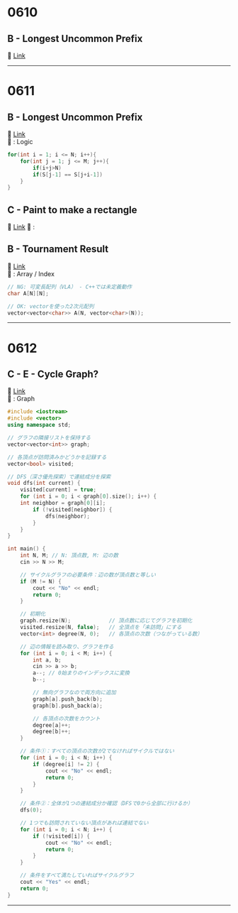 
# 0610
## B - Longest Uncommon Prefix
🔗 [Link](https://atcoder.jp/contests/adt_easy_20250610_1/tasks/abc285_b)

---
# 0611
## B - Longest Uncommon Prefix  
🔗 [Link](https://atcoder.jp/contests/adt_easy_20250610_1/tasks/abc285_b)  
📂 : Logic  
```cpp
for(int i = 1; i <= N; i++){
	for(int j = 1; j <= M; j++){
		if(i+j>N)
		if(S[j-1] == S[j+i-1])
	}
}
```

## C - Paint to make a rectangle
🔗 [Link](https://atcoder.jp/contests/adt_easy_20250610_1/tasks/abc390_c)
📂 : 


## B - Tournament Result  
🔗 [Link](https://atcoder.jp/contests/adt_medium_20250610_3/tasks/abc261_b)  
📂 : Array / Index  


```cpp
// NG: 可変長配列（VLA） - C++では未定義動作
char A[N][N];

// OK: vectorを使った2次元配列
vector<vector<char>> A(N, vector<char>(N));
```
---

# 0612
## C - E - Cycle Graph? 
🔗 [Link](https://atcoder.jp/contests/adt_easy_20250612_1/editorial/12861)  
📂 : Graph 

```cpp
#include <iostream>
#include <vector>
using namespace std;

// グラフの隣接リストを保持する
vector<vector<int>> graph;

// 各頂点が訪問済みかどうかを記録する
vector<bool> visited;

// DFS（深さ優先探索）で連結成分を探索
void dfs(int current) {
    visited[current] = true;
    for (int i = 0; i < graph[0].size(); i++) {
	int neighbor = graph[0][i];
        if (!visited[neighbor]) {
            dfs(neighbor);
        }
    }
}

int main() {
    int N, M; // N: 頂点数, M: 辺の数
    cin >> N >> M;

    // サイクルグラフの必要条件：辺の数が頂点数と等しい
    if (M != N) {
        cout << "No" << endl;
        return 0;
    }

    // 初期化
    graph.resize(N);            // 頂点数に応じてグラフを初期化
    visited.resize(N, false);   // 全頂点を「未訪問」にする
    vector<int> degree(N, 0);   // 各頂点の次数（つながっている数）

    // 辺の情報を読み取り、グラフを作る
    for (int i = 0; i < M; i++) {
        int a, b;
        cin >> a >> b;
        a--; // 0始まりのインデックスに変換
        b--;

        // 無向グラフなので両方向に追加
        graph[a].push_back(b);
        graph[b].push_back(a);

        // 各頂点の次数をカウント
        degree[a]++;
        degree[b]++;
    }

    // 条件①：すべての頂点の次数が2でなければサイクルではない
    for (int i = 0; i < N; i++) {
        if (degree[i] != 2) {
            cout << "No" << endl;
            return 0;
        }
    }

    // 条件②：全体が1つの連結成分か確認（DFSで0から全部に行けるか）
    dfs(0);

    // 1つでも訪問されていない頂点があれば連結でない
    for (int i = 0; i < N; i++) {
        if (!visited[i]) {
            cout << "No" << endl;
            return 0;
        }
    }

    // 条件をすべて満たしていればサイクルグラフ
    cout << "Yes" << endl;
    return 0;
}

```
---

